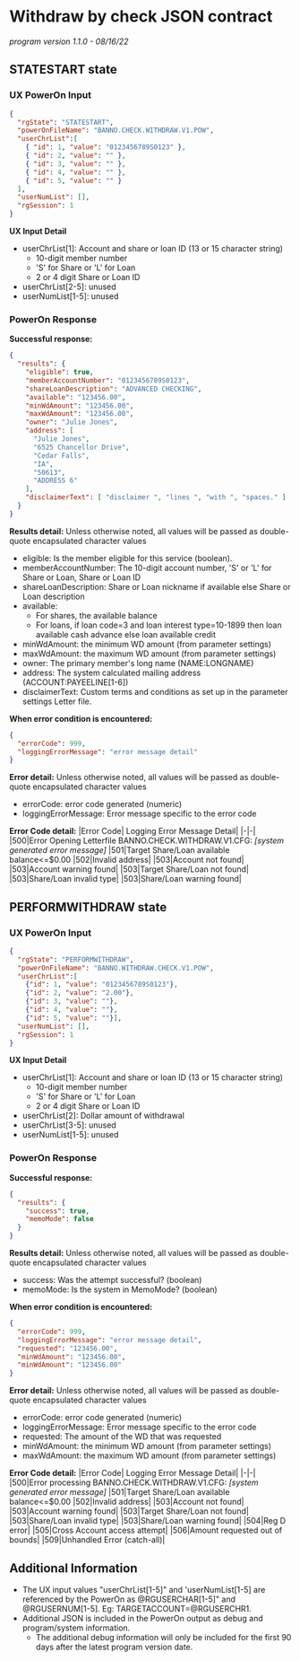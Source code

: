 
# Withdraw by check JSON contract
*program version 1.1.0 - 08/16/22*

## STATESTART state

### UX PowerOn Input
```json
{
  "rgState": "STATESTART",
  "powerOnFileName": "BANNO.CHECK.WITHDRAW.V1.POW",
  "userChrList":[
    { "id": 1, "value": "0123456789S0123" },
    { "id": 2, "value": "" },
    { "id": 3, "value": "" },
    { "id": 4, "value": "" },
    { "id": 5, "value": "" }
  ],
  "userNumList": [],
  "rgSession": 1
}
```
**UX Input Detail**
 - userChrList[1]: Account and share or loan ID (13 or 15 character string)
	 - 10-digit member number
	 - 'S' for Share or 'L' for Loan
	 - 2 or 4 digit Share or Loan ID
 - userChrList[2-5]: unused
 - userNumList[1-5]: unused

### PowerOn Response
 **Successful response:**
```json
{
  "results": {
    "eligible": true,
    "memberAccountNumber": "0123456789S0123",
    "shareLoanDescription": "ADVANCED CHECKING",
    "available": "123456.00",
    "minWdAmount": "123456.00",
    "maxWdAmount": "123456.00",
    "owner": "Julie Jones",
    "address": [
      "Julie Jones",
      "6525 Chancellor Drive",
      "Cedar Falls",
      "IA",
      "50613",
      "ADDRESS 6"
    ],
    "disclaimerText": [ "disclaimer ", "lines ", "with ", "spaces." ]
  }
}
```
**Results detail:**
Unless otherwise noted, all values will be passed as double-quote encapsulated character values
 - eligible: Is the member eligible for this service (boolean).
 - memberAccountNumber: The 10-digit account number, 'S' or 'L' for Share or Loan, Share or Loan ID
 - shareLoanDescription: Share or Loan nickname if available else Share or Loan description
 - available:
	 - For shares, the available balance
	 - For loans, if loan code=3 and loan interest type=10-1899 then loan available cash advance else loan available credit
 - minWdAmount: the minimum WD amount (from parameter settings)
 - maxWdAmount: the maximum WD amount (from parameter settings)
 - owner: The primary member's long name (NAME:LONGNAME)
 - address: The system calculated mailing address (ACCOUNT:PAYEELINE[1-6])
 - disclaimerText: Custom terms and conditions as set up in the parameter settings Letter file.

**When error condition is encountered:**
```json
{
  "errorCode": 999,
  "loggingErrorMessage": "error message detail"
}
```
**Error detail:**
Unless otherwise noted, all values will be passed as double-quote encapsulated character values
 - errorCode: error code generated (numeric)
 - loggingErrorMessage: Error message specific to the error code

**Error Code detail:**
|Error Code| Logging Error Message Detail|
|-|-|
|500|Error Opening Letterfile BANNO.CHECK.WITHDRAW.V1.CFG: *[system generated error message]*
|501|Target Share/Loan available balance<=$0.00
|502|Invalid address|
|503|Account not found|
|503|Account warning found|
|503|Target Share/Loan not found|
|503|Share/Loan invalid type|
|503|Share/Loan warning found|

## PERFORMWITHDRAW state

### UX PowerOn Input
```json
{
  "rgState": "PERFORMWITHDRAW",
  "powerOnFileName": "BANNO.WITHDRAW.CHECK.V1.POW",
  "userChrList":[
    {"id": 1, "value": "0123456789S0123"},
    {"id": 2, "value": "2.00"},
    {"id": 3, "value": ""},
    {"id": 4, "value": ""},
    {"id": 5, "value": ""}],
  "userNumList": [],
  "rgSession": 1
}
```
**UX Input Detail**
 - userChrList[1]: Account and share or loan ID (13 or 15 character string)
	 - 10-digit member number
	 - 'S' for Share or 'L' for Loan
	 - 2 or 4 digit Share or Loan ID
 - userChrList[2]: Dollar amount of withdrawal
 - userChrList[3-5]: unused
 - userNumList[1-5]: unused

### PowerOn Response
 **Successful response:**
```json
{
  "results": {
    "success": true,
    "memoMode": false
  }
}
```
**Results detail:**
Unless otherwise noted, all values will be passed as double-quote encapsulated character values
 - success: Was the attempt successful? (boolean)
 - memoMode: Is the system in MemoMode? (boolean)

**When error condition is encountered:**
```json
{
  "errorCode": 999,
  "loggingErrorMessage": "error message detail",
  "requested": "123456.00",
  "minWdAmount": "123456.00",
  "minWdAmount": "123456.00"
}
```
**Error detail:**
Unless otherwise noted, all values will be passed as double-quote encapsulated character values
 - errorCode: error code generated (numeric)
 - loggingErrorMessage: Error message specific to the error code
 - requested: The amount of the WD that was requested
 - minWdAmount: the minimum WD amount (from parameter settings)
 - maxWdAmount: the maximum WD amount (from parameter settings)

**Error Code detail:**
|Error Code| Logging Error Message Detail|
|-|-|
|500|Error processing BANNO.CHECK.WITHDRAW.V1.CFG: *[system generated error message]*
|501|Target Share/Loan available balance<=$0.00
|502|Invalid address|
|503|Account not found|
|503|Account warning found|
|503|Target Share/Loan not found|
|503|Share/Loan invalid type|
|503|Share/Loan warning found|
|504|Reg D error|
|505|Cross Account access attempt|
|506|Amount requested out of bounds|
|509|Unhandled Error (catch-all)|

## Additional Information

 - The UX input values "userChrList[1-5]" and 'userNumList[1-5] are referenced by the PowerOn as  @RGUSERCHAR[1-5]" and @RGUSERNUM[1-5].   Eg: TARGETACCOUNT=@RGUSERCHR1.
 - Additional JSON is included in the PowerOn output as debug and program/system information.
	 - The additional debug information will only be included for the first 90 days after the latest program version date.
